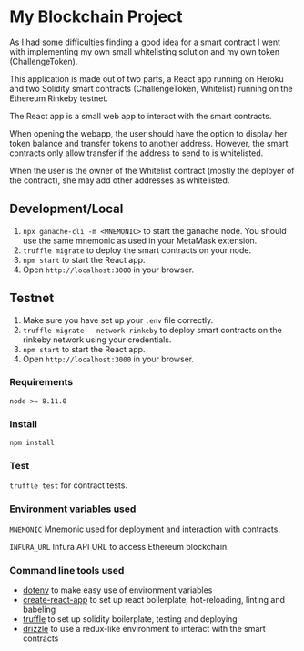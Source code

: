 # My Blockchain Project

As I had some difficulties finding a good idea for a smart contract I went with
implementing my own small whitelisting solution and my own token (ChallengeToken).

This application is made out of two parts, a React app running on Heroku 
and two Solidity smart contracts (ChallengeToken, Whitelist) running on the Ethereum Rinkeby testnet.

The React app is a small web app to interact with the smart contracts.

When opening the webapp, the user should have the option to display her token balance
and transfer tokens to another address. However, the smart contracts only allow transfer
if the address to send to is whitelisted.

When the user is the owner of the Whitelist contract (mostly the deployer of the contract),
 she may add other addresses as whitelisted.
 
## Development/Local
1. `npx ganache-cli -m <MNEMONIC>` to start the ganache node. You should use the same mnemonic
as used in your MetaMask extension.
2. `truffle migrate` to deploy the smart contracts on your node.
3. `npm start` to start the React app.
4. Open `http://localhost:3000` in your browser.

## Testnet
1. Make sure you have set up your `.env` file correctly.
2. `truffle migrate --network rinkeby` to deploy smart contracts on the
 rinkeby network using your credentials.
3. `npm start` to start the React app.
4. Open `http://localhost:3000` in your browser.

### Requirements
`node >= 8.11.0`

### Install
`npm install`

### Test
`truffle test` for contract tests.

### Environment variables used
`MNEMONIC` Mnemonic used for deployment and interaction with contracts.

`INFURA_URL` Infura API URL to access Ethereum blockchain.

### Command line tools used
- [dotenv](https://github.com/motdotla/dotenv) to make easy use of environment variables
- [create-react-app](https://github.com/facebook/create-react-app) to set up react boilerplate, hot-reloading, linting and babeling
- [truffle](https://github.com/trufflesuite/truffle) to set up solidity boilerplate, testing and deploying
- [drizzle](https://github.com/trufflesuite/drizzle) to use a redux-like environment to interact with the smart contracts
